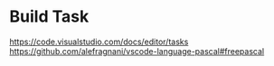 # Build Task
https://code.visualstudio.com/docs/editor/tasks
https://github.com/alefragnani/vscode-language-pascal#freepascal
